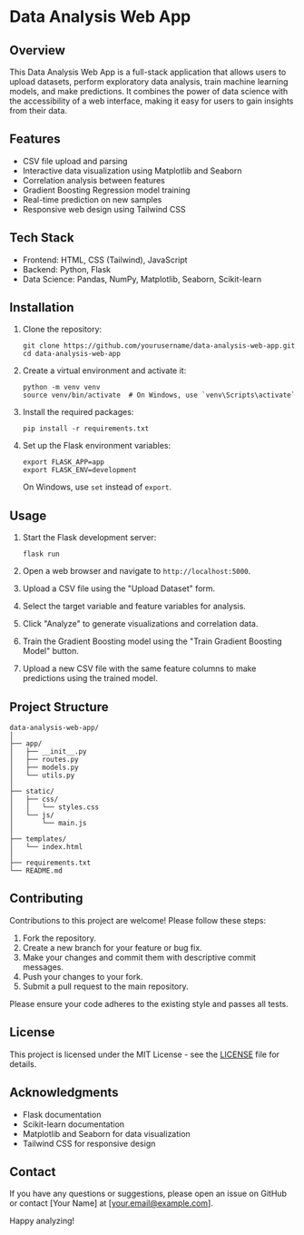 # Data Analysis Web App

## Overview

This Data Analysis Web App is a full-stack application that allows users to upload datasets, perform exploratory data analysis, train machine learning models, and make predictions. It combines the power of data science with the accessibility of a web interface, making it easy for users to gain insights from their data.

## Features

- CSV file upload and parsing
- Interactive data visualization using Matplotlib and Seaborn
- Correlation analysis between features
- Gradient Boosting Regression model training
- Real-time prediction on new samples
- Responsive web design using Tailwind CSS

## Tech Stack

- Frontend: HTML, CSS (Tailwind), JavaScript
- Backend: Python, Flask
- Data Science: Pandas, NumPy, Matplotlib, Seaborn, Scikit-learn

## Installation

1. Clone the repository:
   ```
   git clone https://github.com/yourusername/data-analysis-web-app.git
   cd data-analysis-web-app
   ```

2. Create a virtual environment and activate it:
   ```
   python -m venv venv
   source venv/bin/activate  # On Windows, use `venv\Scripts\activate`
   ```

3. Install the required packages:
   ```
   pip install -r requirements.txt
   ```

4. Set up the Flask environment variables:
   ```
   export FLASK_APP=app
   export FLASK_ENV=development
   ```
   On Windows, use `set` instead of `export`.

## Usage

1. Start the Flask development server:
   ```
   flask run
   ```

2. Open a web browser and navigate to `http://localhost:5000`.

3. Upload a CSV file using the "Upload Dataset" form.

4. Select the target variable and feature variables for analysis.

5. Click "Analyze" to generate visualizations and correlation data.

6. Train the Gradient Boosting model using the "Train Gradient Boosting Model" button.

7. Upload a new CSV file with the same feature columns to make predictions using the trained model.

## Project Structure

```
data-analysis-web-app/
│
├── app/
│   ├── __init__.py
│   ├── routes.py
│   ├── models.py
│   └── utils.py
│
├── static/
│   ├── css/
│   │   └── styles.css
│   └── js/
│       └── main.js
│
├── templates/
│   └── index.html
│
├── requirements.txt
└── README.md
```

## Contributing

Contributions to this project are welcome! Please follow these steps:

1. Fork the repository.
2. Create a new branch for your feature or bug fix.
3. Make your changes and commit them with descriptive commit messages.
4. Push your changes to your fork.
5. Submit a pull request to the main repository.

Please ensure your code adheres to the existing style and passes all tests.

## License

This project is licensed under the MIT License - see the [LICENSE](LICENSE) file for details.

## Acknowledgments

- Flask documentation
- Scikit-learn documentation
- Matplotlib and Seaborn for data visualization
- Tailwind CSS for responsive design

## Contact

If you have any questions or suggestions, please open an issue on GitHub or contact [Your Name] at [your.email@example.com].

Happy analyzing!
